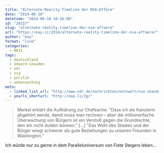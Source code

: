 ```yaml
---
title: "Alternate-Reality-Timeline der NSA-Affäre"
date: "2014-06-10"
datetime: "2014-06-10 16:26:00"
id: "28157"
slug: "alternate-reality-timeline-der-nsa-affaere"
url: "https://eay.cc/2014/alternate-reality-timeline-der-nsa-affaere/"
author: "eay"
format: "link"
categories:
  - 0815
tags:
  - deutschland
  - edward-snowden
  - ndr
  - nsa
  - politik
  - ueberwachung
meta:
  - linked_list_url: "http://www.ndr.de/nachrichten/netzwelt/nsa-skandal-alternative-chronik%2Cnsa220.html"
  - yourls_shorturl: "http://eay.li/2gr"
---
```


> Merkel erklärt die Aufklärung zur Chefsache: "Dass ich als Kanzlerin abgehört werde, damit muss man rechnen – aber die millionenfache Überwachung von Bürgern ist ein Verstoß gegen die Grundrechte, den wir nicht dulden können." \[...\] "Das Wohl des Staates und der Bürger wiegt schwerer als gute Beziehungen zu unseren Freunden in Washington."

Ich würde nur zu gerne in dem Paralleluniversum von Fiete Stegers leben...
